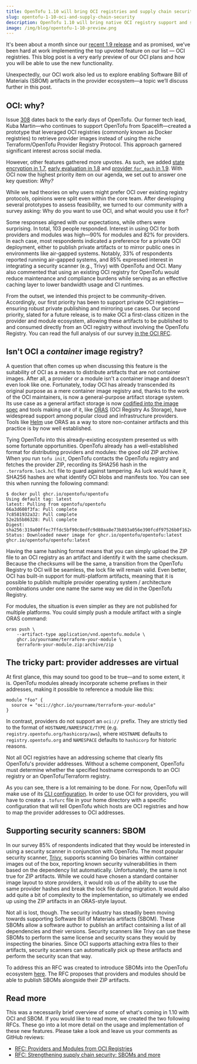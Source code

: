 ```yaml
---
title: OpenTofu 1.10 will bring OCI registries and supply chain security features
slug: opentofu-1-10-oci-and-supply-chain-security
description: OpenTofu 1.10 will bring native OCI registry support and supply chain security tools
image: /img/blog/opentofu-1-10-preview.png
---
```


It's been about a month since our [recent 1.9 release](/blog/2025-01-10-opentofu-1-9-0) and as promised, we’ve been hard at work implementing the top upvoted feature on our list — OCI registries. This blog post is a very early preview of our OCI plans and how you will be able to use the new functionality.

Unexpectedly, our OCI work also led us to explore enabling Software Bill of Materials (SBOM) artifacts in the provider ecosystem—a topic we’ll discuss further in this post.

## OCI: why?

Issue [308](https://github.com/opentofu/opentofu/issues/308) dates back to the early days of OpenTofu. Our former tech lead, Kuba Martin—who continues to support OpenTofu from Spacelift—created a prototype that leveraged OCI registries (commonly known as Docker registries) to retrieve provider images instead of using the niche Terraform/OpenTofu Provider Registry Protocol. This approach garnered significant interest across social media.

However, other features gathered more upvotes. As such, we added [state encryption in 1.7](/blog/opentofu-1-7-0), [early evaluation in 1.8](/blog/opentofu-1-8-0) and [provider `for_each` in 1.9](/blog/opentofu-1-9-0). With OCI now the highest priority item on our agenda, we set out to answer one key question: _Why?_

While we had theories on why users might prefer OCI over existing registry protocols, opinions were split even within the core team. After developing several prototypes to assess feasibility, we turned to our community with a survey asking: Why do you want to use OCI, and what would you use it for?

Some responses aligned with our expectations, while others were surprising. In total, 103 people responded. Interest in using OCI for both providers and modules was high—90% for modules and 82% for providers. In each case, most respondents indicated a preference for a private OCI deployment, either to publish private artifacts or to mirror public ones in environments like air-gapped systems. Notably, 33% of respondents reported running air-gapped systems, and 85% expressed interest in integrating a security scanner (e.g., Trivy) with OpenTofu and OCI. Many also commented that using an existing OCI registry for OpenTofu would reduce maintenance and compliance burdens while serving as an effective caching layer to lower bandwidth usage and CI runtimes.

From the outset, we intended this project to be community-driven. Accordingly, our first priority has been to support private OCI registries—ensuring robust private publishing and mirroring use cases. Our second priority, slated for a future release, is to make OCI a first-class citizen in the provider and module ecosystem, allowing these artifacts to be published to and consumed directly from an OCI registry without involving the OpenTofu Registry. You can read the full analysis of our survey [in the OCI RFC](https://github.com/opentofu/opentofu/pull/2163).

## Isn't OCI a _container_ image registry?

A question that often comes up when discussing this feature is the suitability of OCI as a means to distribute artifacts that are not container images. After all, a provider or a module isn't a container image and doesn't even look like one. Fortunately, today OCI has already transcended its original purpose as a mere container image registry and, thanks to the work of the OCI maintainers, is now a general-purpose artifact storage system. Its use case as a general artifact storage is now [codified into the image spec](https://github.com/opencontainers/image-spec/blob/main/manifest.md#guidelines-for-artifact-usage) and tools making use of it, like [ORAS](https://oras.land) (OCI Registry As Storage), have widespread support among popular cloud and infrastructure providers. Tools like [Helm](https://helm.sh/) use ORAS as a way to store non-container artifacts and this practice is by now well established.

Tying OpenTofu into this already-existing ecosystem presented us with some fortunate opportunities. OpenTofu already has a well-established format for distributing providers and modules: the good old ZIP archive. When you run `tofu init`, OpenTofu contacts the OpenTofu registry and fetches the provider ZIP, recording its SHA256 hash in the `.terraform.lock.hcl` file to guard against tampering. As luck would have it, SHA256 hashes are what identify OCI blobs and manifests too. You can see this when running the following command:

```
$ docker pull ghcr.io/opentofu/opentofu
Using default tag: latest
latest: Pulling from opentofu/opentofu
66a3d608f3fa: Pull complete
7c8581932a32: Pull complete
52e2b5b86328: Pull complete
Digest: sha256:319a00ffec7ffdc5bf90c8edfc9d80aa8e73b893a056e390fcdf97526b0f162c
Status: Downloaded newer image for ghcr.io/opentofu/opentofu:latest
ghcr.io/opentofu/opentofu:latest
```

Having the same hashing format means that you can simply upload the ZIP file to an OCI registry as an artifact and identify it with the same checksum. Because the checksums will be the same, a transition from the OpenTofu Registry to OCI will be seamless, the lock file will remain valid. Even better, OCI has built-in support for multi-platform artifacts, meaning that it is possible to publish multiple provider operating system / architecture combinations under one name the same way we did in the OpenTofu Registry.

For modules, the situation is even simpler as they are not published for multiple platforms. You could simply push a module artifact with a single ORAS command:

```
oras push \
    --artifact-type application/vnd.opentofu.module \
    ghcr.io/yourname/terraform-your-module \
    terraform-your-module.zip:archive/zip
```

## The tricky part: provider addresses are virtual

At first glance, this may sound too good to be true—and to some extent, it is. OpenTofu modules already incorporate scheme prefixes in their addresses, making it possible to reference a module like this:

```hcl
module "foo" {
  source = "oci://ghcr.io/yourname/terraform-your-module"
}
```

In contrast, providers do not support an `oci://` prefix. They are strictly tied to the format of `HOSTNAME/NAMESPACE/TYPE` (e.g. `registry.opentofu.org/hashicorp/aws`), where `HOSTNAME` defaults to `registry.opentofu.org` and `NAMESPACE` defaults to `hashicorp` for historic reasons.

Not all OCI registries have an addressing scheme that clearly fits OpenTofu's provider addresses. Without a scheme component, OpenTofu must determine whether the specified hostname corresponds to an OCI registry or an OpenTofu/Terraform registry.

As you can see, there is a lot remaining to be done. For now, OpenTofu will make use of its [CLI configuration](https://opentofu.org/docs/cli/config/config-file/#provider-installation). In order to use OCI for providers, you will have to create a `.tofurc` file in your home directory with a specific configuration that will tell OpenTofu which hosts are OCI registries and how to map the provider addresses to OCI addresses.

## Supporting security scanners: SBOM

In our survey 85% of respondents indicated that they would be interested in using a security scanner in conjunction with OpenTofu. The most popular security scanner, [Trivy](https://trivy.dev/), supports scanning Go binaries within container images out of the box, reporting known security vulnerabilities in them based on the dependency list automatically. Unfortunately, the same is not true for ZIP artifacts. While we could have chosen a standard container image layout to store providers, it would rob us of the ability to use the same provider hashes and break the lock file during migration. It would also add quite a bit of complexity to the implementation, so ultimately we ended up using the ZIP artifacts in an ORAS-style layout.

Not all is lost, though. The security industry has steadily been moving towards supporting Software Bill of Materials artifacts (SBOM). These SBOMs allow a software author to publish an artifact containing a list of all dependencies and their versions. Security scanners like Trivy can use these SBOMs to perform the same license and security scans they would by inspecting the binaries. Since OCI supports attaching extra files to their artifacts, security scanners can automatically pick up these artifacts and perform the security scan that way.

To address this an RFC was created to introduce SBOMs into the OpenTofu ecosystem [here](https://github.com/opentofu/opentofu/pull/2494). The RFC proposes that providers and modules should be able to publish SBOMs alongside their ZIP artifacts.

## Read more

This was a necessarily brief overview of some of what's coming in 1.10 with OCI and SBOM. If you would like to read more, we created the two following RFCs. These go into a lot more detail on the usage and implementation of these new features. Please take a look and leave us your comments as GitHub reviews:

- [RFC: Providers and Modules from OCI Registries](https://github.com/opentofu/opentofu/pull/2163)
- [RFC: Strengthening supply chain security: SBOMs and more](https://github.com/opentofu/opentofu/pull/2494)
